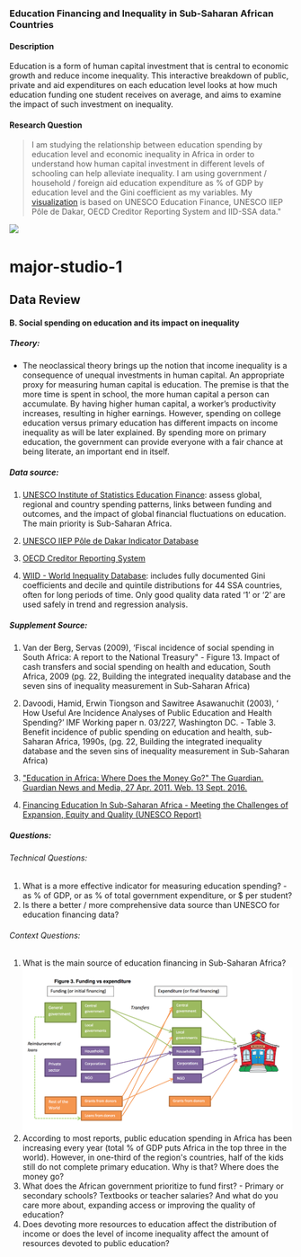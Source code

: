 ### Education Financing and Inequality in Sub-Saharan African Countries
 
#### Description 
Education is a form of human capital investment that is central to economic growth and reduce income inequality. This interactive breakdown of public, private and aid expenditures on each education level looks at how much education funding one student receives on average, and aims to examine the impact of such investment on inequality.
 
#### Research Question 
> I am studying the relationship between education spending by education level and economic inequality in Africa in order to understand how human capital investment in different levels of schooling can help alleviate inequality. I am using government / household / foreign aid education expenditure as % of GDP by education level and the Gini coefficient as my variables. My [visualization](nancyzhao888.github.io/major-studio-1/master/exercises/undp.presentation) is based on UNESCO Education Finance, UNESCO IIEP Pôle de Dakar, OECD Creditor Reporting System and IID-SSA data."

[![](http://nancyzhao888.github.io/major-studio-1/exercises/undp.1/preview.png)](http://nancyzhao888.github.io/major-studio-1/exercises/undp.1)


# major-studio-1

## Data Review

#### B. Social spending on education and its impact on inequality

##### Theory:
* The neoclassical theory brings up the notion that income inequality is a consequence of unequal investments in human capital. An appropriate proxy for measuring human capital is education. The premise is that the more time is spent in school, the more human capital a person can accumulate. By having higher human capital, a worker’s productivity increases, resulting in higher earnings. However, spending on college education versus primary education has different impacts on income inequality as will be later explained. By spending more on primary education, the government can provide everyone with a fair chance at being literate, an important end in itself.

##### Data source: 
1. [UNESCO Institute of Statistics Education Finance](http://www.uis.unesco.org/Education/Pages/education-finance.aspx): assess global, regional and country spending patterns, links between funding and outcomes, and the impact of global financial fluctuations on education. The main priority is Sub-Saharan Africa.    

2. [UNESCO IIEP Pôle de Dakar Indicator Database](https://www.iipe-poledakar.org/en/indicateurs-en/indicator-database)

3. [OECD Creditor Reporting System](http://stats.oecd.org/Index.aspx?QueryId=58197#)

4. [WIID - World Inequality Database](https://www.wider.unu.edu/project/wiid-world-income-inequality-database): includes fully documented Gini coefficients and decile and quintile distributions for 44 SSA countries, often for long periods of time.  Only good quality data rated ‘1’ or ‘2’ are used safely in trend and regression analysis.

##### Supplement Source: 
1. Van der Berg, Servas (2009), ‘Fiscal incidence of social spending in South Africa: A report to the National Treasury" - Figure 13. Impact of cash transfers and social spending on health and education, South Africa, 2009 (pg. 22, Building the integrated inequality database and the seven sins of inequality measurement in Sub-Saharan Africa)
    
2. Davoodi, Hamid, Erwin Tiongson and Sawitree Asawanuchit (2003), ‘ How Useful Are Incidence Analyses of Public Education and Health Spending?’ IMF Working paper n. 03/227, Washington DC. - Table 3. Benefit incidence of public spending on education and health, sub-Saharan Africa, 1990s, (pg. 22, Building the integrated inequality database and the seven sins of inequality measurement in Sub-Saharan Africa)

3. ["Education in Africa: Where Does the Money Go?" The Guardian. Guardian News and Media, 27 Apr. 2011. Web. 13 Sept. 2016.](https://www.theguardian.com/news/datablog/2011/apr/27/africa-education-spending-aid-data)

4. [Financing Education In Sub-Saharan Africa - Meeting the Challenges of Expansion, Equity and Quality (UNESCO Report)](unesdoc.unesco.org/images/0019/001921/192186e.pdf)

##### Questions:
###### Technical Questions:
1. What is a more effective indicator for measuring education spending? - as % of GDP, or as % of total government expenditure, or $ per student?
2. Is there a better / more comprehensive data source than UNESCO for education financing data? 

###### Context Questions:
1. What is the main source of education financing in Sub-Saharan Africa? ![alt text](https://github.com/nancyzhao888/major-studio-1/blob/master/Education%20Financing%20Flow.png "Logo Title Text 1")
2. According to most reports, public education spending in Africa has been increasing every year (total % of GDP puts Africa in the top three in the world). However, in one-third of the region's countries, half of the kids still do not complete primary education. Why is that? Where does the money go?
3. What does the African government prioritize to fund first? - Primary or secondary schools? Textbooks or teacher salaries? And what do you care more about, expanding access or improving the quality of education?
4. Does devoting more resources to education affect the distribution of income or does the level of income inequality affect the amount of resources devoted to public education?

